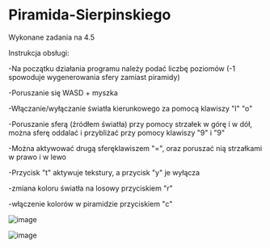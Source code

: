 # Piramida-Sierpinskiego
Wykonane zadania na 4.5

Instrukcja obsługi:

-Na początku działania programu należy podać liczbę poziomów (-1 spowoduje wygenerowania sfery zamiast piramidy)

-Poruszanie się WASD + myszka

-Włączanie/wyłączanie światła kierunkowego za pomocą klawiszy "l" "o"

-Poruszanie sferą (źródłem światła) przy pomocy strzałek w górę i w dół, można sferę oddalać i przybliżać przy pomocy klawiszy "9" i "9"

-Można aktywować drugą sferęklawiszem "=", oraz poruszać nią strzałkami w prawo i w lewo

-Przycisk "t" aktywuje tekstury, a przycisk "y" je wyłącza

-zmiana koloru światła na losowy przyciskiem "r" 

-włączenie kolorów w piramidzie przyciskiem "c"

![image](https://github.com/matematykmiero2/Piramida-Sierpinskiego/assets/105746899/ebb687ed-a43a-4018-9386-1caa7036d568)

![image](https://github.com/matematykmiero2/Piramida-Sierpinskiego/assets/105746899/835a1c85-34c2-4d14-bf8c-5485d5642aea)

